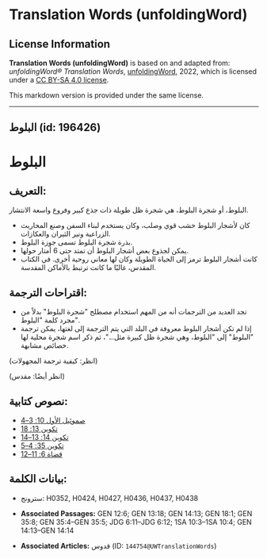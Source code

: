# Translation Words (unfoldingWord)

## License Information

**Translation Words (unfoldingWord)** is based on and adapted from: _unfoldingWord® Translation Words_, [unfoldingWord](https://unfoldingword.org/utw), 2022, which is licensed under a [CC BY-SA 4.0 license](https://creativecommons.org/licenses/by-sa/4.0/legalcode.en).

This markdown version is provided under the same license.



--------------------------------

## البلوط (id: 196426)

البلوط
======

التعريف:
--------

البلوط، أو شجرة البلوط، هي شجرة ظل طويلة ذات جذع كبير وفروع واسعة الانتشار.

* كان لأشجار البلوط خشب قوي وصلب، وكان يستخدم لبناء السفن وصنع المحاريث الزراعية ونير الثيران والعكازات.
* بذرة شجرة البلوط تسمى جوزة البلوط.
* يمكن لجذوع بعض أشجار البلوط أن تمتد حتى 6 أمتار حولها.
* كانت أشجار البلوط ترمز إلى الحياة الطويلة وكان لها معاني روحية أخرى. في الكتاب المقدس، غالبًا ما كانت ترتبط بالأماكن المقدسة.

اقتراحات الترجمة:
-----------------

* تجد العديد من الترجمات أنه من المهم استخدام مصطلح "شجرة البلوط" بدلاً من مجرد كلمة "البلوط".
* إذا لم تكن أشجار البلوط معروفة في البلد التي يتم الترجمة إلى لغتها، يمكن ترجمة "البلوط" إلى "البلوط، وهي شجرة ظل كبيرة مثل..."، ثم ذكر اسم شجرة محلية لها خصائص مشابهة.

(انظر: كيفية ترجمة المجهولات)

(انظر أيضًا: مقدس)

نصوص كتابية:
------------

* [صموئيل الأول 10: 3–4](https://ref.ly/1Sam10:3-1Sam10:4)
* [تكوين 13: 18](https://ref.ly/Gen13:18)
* [تكوين 14: 13–14](https://ref.ly/Gen14:13-Gen14:14)
* [تكوين 35: 4–5](https://ref.ly/Gen35:4-Gen35:5)
* [قضاة 6: 11–12](https://ref.ly/Judg6:11-Judg6:12)

بيانات الكلمة:
--------------

* سترونج: H0352, H0424, H0427, H0436, H0437, H0438

* **Associated Passages:** GEN 12:6; GEN 13:18; GEN 14:13; GEN 18:1; GEN 35:8; GEN 35:4–GEN 35:5; JDG 6:11–JDG 6:12; 1SA 10:3–1SA 10:4; GEN 14:13–GEN 14:14
* **Associated Articles:** قدوس (ID: `144754@UWTranslationWords`)

